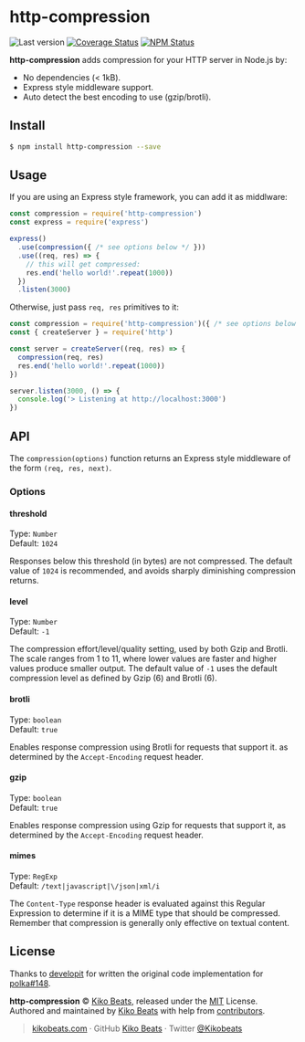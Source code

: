 # http-compression

![Last version](https://img.shields.io/github/tag/Kikobeats/http-compression.svg?style=flat-square)
[![Coverage Status](https://img.shields.io/coveralls/Kikobeats/http-compression.svg?style=flat-square)](https://coveralls.io/github/Kikobeats/http-compression)
[![NPM Status](https://img.shields.io/npm/dm/http-compression.svg?style=flat-square)](https://www.npmjs.org/package/http-compression)

**http-compression** adds compression for your HTTP server in Node.js by:

- No dependencies (< 1kB).
- Express style middleware support.
- Auto detect the best encoding to use (gzip/brotli).

## Install

```bash
$ npm install http-compression --save
```

## Usage

If you are using an Express style framework, you can add it as middlware:

```js
const compression = require('http-compression')
const express = require('express')

express()
  .use(compression({ /* see options below */ }))
  .use((req, res) => {
    // this will get compressed:
    res.end('hello world!'.repeat(1000))
  })
  .listen(3000)
```

Otherwise, just pass `req, res` primitives to it:

```js
const compression = require('http-compression')({ /* see options below */ })
const { createServer } = require('http')

const server = createServer((req, res) => {
  compression(req, res)
  res.end('hello world!'.repeat(1000))
})

server.listen(3000, () => {
  console.log('> Listening at http://localhost:3000')
})
```

## API

The `compression(options)` function returns an Express style middleware of the form `(req, res, next)`.

### Options

#### threshold

Type: `Number`<br>
Default: `1024`

Responses below this threshold (in bytes) are not compressed. The default value of `1024` is recommended, and avoids sharply diminishing compression returns.

#### level

Type: `Number`<br>
Default: `-1`

The compression effort/level/quality setting, used by both Gzip and Brotli. The scale ranges from 1 to 11, where lower values are faster and higher values produce smaller output. The default value of `-1` uses the default compression level as defined by Gzip (6) and Brotli (6).

#### brotli

Type: `boolean`<br>
Default: `true`

Enables response compression using Brotli for requests that support it. as determined by the `Accept-Encoding` request header.

#### gzip

Type: `boolean`<br>
Default: `true`

Enables response compression using Gzip for requests that support it, as determined by the `Accept-Encoding` request header.

#### mimes

Type: `RegExp`<br>
Default: `/text|javascript|\/json|xml/i`

The `Content-Type` response header is evaluated against this Regular Expression to determine if it is a MIME type that should be compressed.
Remember that compression is generally only effective on textual content.

## License

Thanks to [developit](https://github.com/developit) for written the original code implementation for [polka#148](https://github.com/lukeed/polka/pull/148).

**http-compression** © [Kiko Beats](https://kikobeats.com), released under the [MIT](https://github.com/Kikobeats/http-compression/blob/master/LICENSE.md) License.<br>
Authored and maintained by [Kiko Beats](https://kikobeats.com) with help from [contributors](https://github.com/Kikobeats/http-compression/contributors).

> [kikobeats.com](https://kikobeats.com) · GitHub [Kiko Beats](https://github.com/Kikobeats) · Twitter [@Kikobeats](https://twitter.com/Kikobeats)
